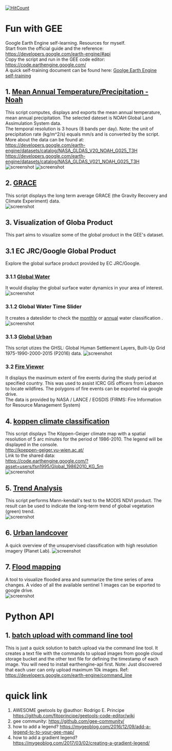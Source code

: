 [![HitCount](http://hits.dwyl.io/fsn1995/Fun-with-Google-Earth-Engine.svg)](http://hits.dwyl.io/fsn1995/Fun-with-Google-Earth-Engine)
# Fun with GEE
Google Earth Engine self-learning. Resources for myself.\
Start from the official guide and the reference: https://developers.google.com/earth-engine/#api \
Copy the script and run in the GEE code editor: https://code.earthengine.google.com/ \
A quick self-training document can be found here: [Goolge Earth Engine self-training](https://github.com/fsn1995/Goolgle-Earth-Engine-self-traning)
## 1. [Mean Annual Temperature/Precipitation - Noah](https://github.com/fsn1995/Fun-with-Google-Earth-Engine/blob/master/Noah.js)
This script computes, displays and exports the mean annual temperature, mean annual precipitation. The selected dateset is NOAH Global Land Assimulation System data.\
The temporal resolution is 3 hours (8 bands per day). Note: the unit of precipitation rate (kg/m^2/s) equals mm/s and is converted by the script. More about the data can be found at: \
https://developers.google.com/earth-engine/datasets/catalog/NASA_GLDAS_V20_NOAH_G025_T3H \
https://developers.google.com/earth-engine/datasets/catalog/NASA_GLDAS_V021_NOAH_G025_T3H \
![screenshot](pic/MAP.jpg)
![screenshot](pic/MAT.jpg)    
## 2. [GRACE](https://github.com/fsn1995/Fun-with-Google-Earth-Engine/blob/master/grace.js)
This script displays the long term average GRACE (the Gravity Recovery and Climate Experiment) data.\
![screenshot](pic/grace.png)  
## 3. Visualization of Globa Product
This part aims to visualize some of the global product in the GEE's dataset. 
## 3.1 EC JRC/Google Global Product 
Explore the global surface product provided by EC JRC/Google. 
### 3.1.1 [Global Water](https://github.com/fsn1995/Fun-with-Google-Earth-Engine/blob/master/GlobalWater.js)
It would display the global surface water dynamics in your area of interest. 
![screenshot](pic/globalwater.png)  
### 3.1.2 Global Water Time Slider
It creates a dateslider to check the [monthly](https://github.com/fsn1995/Fun-with-Google-Earth-Engine/blob/master/GloablWaterAnnual.js) or [annual](https://github.com/fsn1995/Fun-with-Google-Earth-Engine/blob/master/GloablWaterMonthly.js) water classification . 
![screenshot](pic/waterDateslider.png)  
### 3.1.3 [Global Urban](https://github.com/fsn1995/Fun-with-Google-Earth-Engine/blob/master/GlobalUrban.js)
This script utizes the GHSL: Global Human Settlement Layers, Built-Up Grid 1975-1990-2000-2015 (P2016) data.
![screenshot](pic/globalurban.png)  
### 3.2 [Fire Viewer](https://github.com/fsn1995/Fun-with-Google-Earth-Engine/blob/master/FireViewer.js)
It displays the maximum extent of fire events during the study period at specified country. This was used to assist ICRC GIS officers from Lebanon to locate wildfires. The polygons of fire events can be exported via google drive.\
The data is provided by NASA / LANCE / EOSDIS (FIRMS: Fire Information for Resource Management System)
## 4. [koppen climate classification](https://github.com/fsn1995/Fun-with-Google-Earth-Engine/blob/master/koppen.js)
This script displays The Köppen-Geiger climate map with a spatial resolution of 5 arc minutes for the period of 1986-2010. The legend will be displayed in the console.\
http://koeppen-geiger.vu-wien.ac.at/ \
Link to the shared data:\
https://code.earthengine.google.com/?asset=users/fsn1995/Global_19862010_KG_5m \
![screenshot](pic/koppen.png)  
## 5. [Trend Analysis](https://github.com/fsn1995/Fun-with-Google-Earth-Engine/blob/master/mannKendall.js)
This script performs Mann-kendall's test to the MODIS NDVI product. The result can be used to indicate the long-term trend of global vegetation (green) trend.\
![screenshot](pic/mannkendal.jpg)
## 6. [Urban landcover](https://github.com/fsn1995/Fun-with-Google-Earth-Engine/blob/master/unsupervisedPlanetLab.js)
A quick overview of the unsupervised classification with high resolution imagery (Planet Lab).
![screenshot](pic/Beirut.jpg)
## 7. [Flood mapping](https://github.com/fsn1995/Fun-with-Google-Earth-Engine/blob/master/MyanmarFlood.js)
A tool to visualize flooded area and summarize the time series of area changes. A video of all the available sentinel 1 images can be exported to google drive.\
![screenshot](pic/flood.jpg)
# Python API
## 1. [batch upload with command line tool](https://github.com/fsn1995/MatlabFSN/blob/master/GEEuploader.m)
This is just a quick solution to batch upload via the command line tool. It creates a text file with the commands to upload images from google cloud storage bucket and the other text file for defining the timestamp of each image. You will need to install earthengine-api first. Note: Just discovered that each user can only upload maximum 10k images. Ref: https://developers.google.com/earth-engine/command_line
# quick link
1) AWESOME geetools by @author: Rodrigo E. Principe https://github.com/fitoprincipe/geetools-code-editor/wiki
2) gee community: 
https://github.com/gee-community/
3) how to add a legend?
https://mygeoblog.com/2016/12/09/add-a-legend-to-to-your-gee-map/
4) how to add a gradient legend?
https://mygeoblog.com/2017/03/02/creating-a-gradient-legend/
